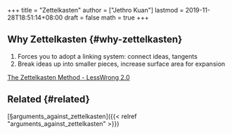 +++
title = "Zettelkasten"
author = ["Jethro Kuan"]
lastmod = 2019-11-28T18:51:14+08:00
draft = false
math = true
+++

## Why Zettelkasten {#why-zettelkasten}

1.  Forces you to adopt a linking system: connect ideas, tangents
2.  Break ideas up into smaller pieces, increase surface area for expansion

[The Zettelkasten Method - LessWrong 2.0](https://www.lesswrong.com/posts/NfdHG6oHBJ8Qxc26s/the-zettelkasten-method-1)


## Related {#related}

[§arguments\_against\_zettelkasten]({{< relref "arguments_against_zettelkasten" >}})
